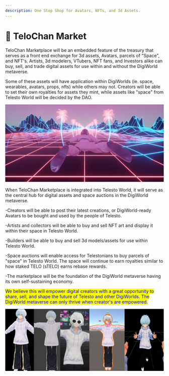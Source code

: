 ```yaml
---
description: One Stop Shop for Avatars, NFTs, and 3d Assets.
---
```


# 🏪 TeloChan Market

TeloChan Marketplace will be an embedded feature of the treasury that serves as a front end exchange for 3d assets, Avatars, parcels of "Space", and NFT's. Artists, 3d modelers, VTubers, NFT fans, and Investors alike can buy, sell, and trade digital assets for use within and without the DigiWorld metaverse.

Some of these assets will have application within DigiWorlds (ie. space, wearables, avatars, props, nfts) while others may not. Creators will be able to set their own royalties for assets they mint, while assets like "space" from Telesto World will be decided by the DAO.

![](<../.gitbook/assets/image (4).png>)

When TeloChan Marketplace is integrated into Telesto World, it will serve as the central hub for digital assets and space auctions in the DigiWorld metaverse.&#x20;

\-Creators will be able to post their latest creations, or DigiWorld-ready Avatars to be bought and used by the people of Telesto.&#x20;

\-Artists and collectors will be able to buy and sell NFT art and display it within their space in Telesto World.&#x20;

\-Builders will be able to buy and sell 3d models/assets for use within Telesto World.

\-Space auctions will enable access for Telestonians to buy parcels of "space" in Telesto World. The space will continue to earn royalties similar to how staked TELO (sTELO) earns rebase rewards.

\-The marketplace will be the foundation of the DigiWorld metaverse having its own self-sustaining economy.

<mark style="color:blue;">We believe this will empower digital creators with a great opportunity to share, sell, and shape the future of Telesto and other DigiWorlds. The DigiWorld metaverse can only thrive when creator's are empowered.</mark>

![](<../.gitbook/assets/image (2).png>)
